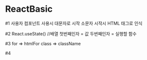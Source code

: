 # ReactBasic

#1
사용자 컴포넌트 사용시 대문자로 시작 소문자 시작시 HTML 태그로 인식

#2
React.useState() //배열 첫번째인자 = 값 두번째인자 = 실행할 함수

#3
for => htmlFor class => className

#4
